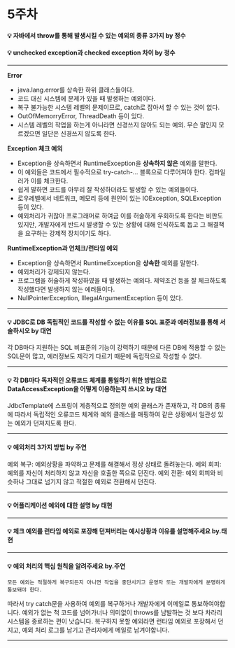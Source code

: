 # 5주차  

#### :bulb: 자바에서 throw를 통해 발생시킬 수 있는 예외의 종류 3가지 by 정수  

#### :bulb: unchecked exception과 checked exception 차이 by 정수  

--------

**Error**

- java.lang.error를 상속한 하위 클래스들이다.
- 코드 대신 시스템에 문제가 있을 때 발생하는 예외이다.
- 복구 불가능한 시스템 레벨의 문제이므로, catch로 잡아서 할 수 있는 것이 없다.
- OutOfMemorryError, ThreadDeath 등이 있다.
- 시스템 레벨의 작업을 하는게 아니라면 신경쓰지 않아도 되는 예외. 무슨 말인지 모르겠으면 일단은 신경쓰지 않도록 한다.

**Exception 체크 예외**

- Exception을 상속하면서 RuntimeException을 **상속하지 않은** 예외를 말한다.
- 이 예외들은 코드에서 필수적으로 try-catch-... 블록으로 다루어져야 한다. 컴파일러가 이를 체크한다.
- 쉽게 말하면 코드를 아무리 잘 작성하더라도 발생할 수 있는 예외들이다.
- 로우레벨에서 네트워크, 메모리 등에 원인이 있는 IOException, SQLException 등이 있다.
- 예외처리가 귀찮아 프로그래머로 하여금 이를 허술하게 우회하도록 한다는 비판도 있지만, 개발자에게 반드시 발생할 수 있는 상황에 대해 인식하도록 돕고 그 해결책을 요구하는 강제적 장치이기도 하다.

**RuntimeException과 언체크/런타임 예외**

- Exception을 상속하면서 RuntimeException을 **상속한** 예외를 말한다.
- 예외처리가 강제되지 않는다.
- 프로그램을  허술하게 작성하였을 때 발생하는 예외다. 제약조건 등을 잘 체크하도록 작성했다면 발생하지 않는 에러들이다.
- NullPointerException, IllegalArgumentException 등이 있다.

--------

#### :bulb: JDBC로 DB 독립적인 코드를 작성할 수 없는 이유를 SQL 표준과 에러정보를 통해 서술하시오 by 대연

각 DB마다 지원하는 SQL 비표준의 기능이 강력하기 때문에 다른 DB에 적용할 수 없는 SQL문이 많고, 에러정보도 제각기 다르기 때문에 독립적으로 작성할 수 없다.

--------

#### :bulb: 각 DB마다 독자적인 오류코드 체계를 통일하기 위한 방법으로 DataAccessException을 어떻게 이용하는지 쓰시오 by 대연

JdbcTemplate에 스프링이 계층적으로 정의한 예외 클래스가 존재하고, 각 DB의 종류에 따라서 독립적인 오류코드 체계와 예외 클래스를 매핑하여 같은 상황에서 일관성 있는 예외가 던져지도록 한다.

--------

#### :bulb: 예외처리 3가지 방법 by 주연

예외 복구: 예외상황을 파악하고 문제를 해결해서 정상 상태로 돌려놓는다.
예외 회피: 예외를 자신이 처리하지 않고 자신을 호출한 쪽으로 던진다.
예외 전환: 예외 회피와 비슷하나 그대로 넘기지 않고 적절한 예외로 전환해서 던진다.

--------

#### :bulb: 어플리케이션 예외에 대한 설명 by 태현

--------

#### :bulb: 체크 예외를 런타임 예외로 포장해 던져버리는 예시상황과 이유를 설명해주세요 by.태현

--------

#### :bulb: 예외 처리의 핵심 원칙을 알려주세요 by.주연

```
모든 예외는 적절하게 복구되든지 아니면 작업을 중단시키고 운영자 또는 개발자에게 분명하게 통보돼야 한다.
```

따라서 try catch문을 사용하여 예외를 복구하거나 개발자에게 이메일로 통보하여야합니다.
예외가 없는 척 코드를 넘어가너나 의미없이 throws를 남발하는 것 보다 차라리 시스템을 종료하는 편이 낫습니다.
복구하지 못할 예외라면 런타임 예외로 포장해서 던지고, 예외 처리 로그를 남기고 관리자에게 메일로 남겨야합니다.

--------
